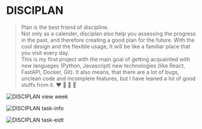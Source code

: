 # DISCIPLAN <br>
> Plan is the best friend of discipline. <br>
Not only as a calender, disciplan also help you assessing the progress in the past, and therefore creating a good plan for the future. With the cool design and the flexible usage, It will be like a familiar place that you visit every day. <br>
This is my fírst project with the main goal of getting acquainted with new languages (Python, Javascript) new technologies (like React, FastAPI, Docker, Git). It also means, that there are a lot of bugs, unclean code and incomplete features, but I have leaned a lot of good stuffs from it. :heart: :yellow_heart: :green_heart: :purple_heart:

![DISCIPLAN view week](https://scontent-ber1-1.xx.fbcdn.net/v/t1.15752-9/434653516_856314589842814_4966412043332987584_n.jpg?_nc_cat=102&ccb=1-7&_nc_sid=5f2048&_nc_ohc=WoKU5VJJTCoQ7kNvgEfx0aq&_nc_ht=scontent-ber1-1.xx&oh=03_Q7cD1QG8NtBE--Hj9hn3BcK78Sz3QVlIOdcQNFWV6CtyeYOajQ&oe=669D0171)

![DISCIPLAN task-info](https://github.com/phuchoang-devn/disciplan/assets/120661351/2a9a1111-b51e-4e82-9f47-a941cf1c5d2e)

![DISCIPLAN task-eidt](https://github.com/phuchoang-devn/disciplan/assets/120661351/99478ad7-761f-4cde-b883-da1cb1248f57)

